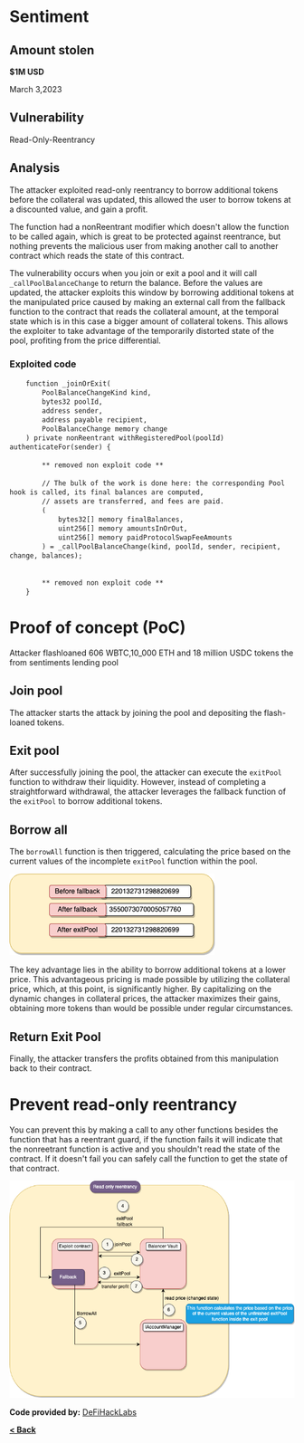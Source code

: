 # Sentiment

## Amount stolen
**$1M USD**

March 3,2023

## Vulnerability
Read-Only-Reentrancy

## Analysis
The attacker exploited read-only reentrancy to borrow additional tokens before the collateral was updated, this allowed the user to borrow tokens at a discounted value, and gain a profit.

The function had a nonReentrant modifier which doesn't allow the function to be called again, which is great to be protected against reentrance, but nothing prevents the malicious user from making another call to another contract which reads the state of this contract. 

The vulnerability occurs when you join or exit a pool and it will call `_callPoolBalanceChange` to return the balance. Before the values are updated, the attacker exploits this window by borrowing additional tokens at the manipulated price caused by making an external call from the fallback function to the contract that reads the collateral amount, at the temporal state which is in this case a bigger amount of collateral tokens. This allows the exploiter to take advantage of the temporarily distorted state of the pool, profiting from the price differential.


### Exploited code

```solidity
    function _joinOrExit(
        PoolBalanceChangeKind kind,
        bytes32 poolId,
        address sender,
        address payable recipient,
        PoolBalanceChange memory change
    ) private nonReentrant withRegisteredPool(poolId) authenticateFor(sender) {

        ** removed non exploit code **

        // The bulk of the work is done here: the corresponding Pool hook is called, its final balances are computed,
        // assets are transferred, and fees are paid.
        (
            bytes32[] memory finalBalances,
            uint256[] memory amountsInOrOut,
            uint256[] memory paidProtocolSwapFeeAmounts
        ) = _callPoolBalanceChange(kind, poolId, sender, recipient, change, balances);


        ** removed non exploit code **
    }
```

# Proof of concept (PoC) 

Attacker flashloaned 606 WBTC,10_000 ETH and 18 million USDC tokens the from sentiments lending pool

## Join pool

The attacker starts the attack by joining the pool and depositing the flash-loaned tokens.


## Exit pool
After successfully joining the pool, the attacker can execute the `exitPool` function to withdraw their liquidity. However, instead of completing a straightforward withdrawal, the attacker leverages the fallback function of the `exitPool` to borrow additional tokens.

## Borrow all

The `borrowAll` function is then triggered, calculating the price based on the current values of the incomplete `exitPool` function within the pool. 

![euler Image](../images/sentiment/Sentiment2.drawio.png)


The key advantage lies in the ability to borrow additional tokens at a lower price. This advantageous pricing is made possible by utilizing the collateral price, which, at this point, is significantly higher. By capitalizing on the dynamic changes in collateral prices, the attacker maximizes their gains, obtaining more tokens than would be possible under regular circumstances.

## Return Exit Pool

Finally, the attacker transfers the profits obtained from this manipulation back to their contract.



# Prevent read-only reentrancy

You can prevent this by making a call to any other functions besides the function that has a reentrant guard, if the function fails it will indicate that the nonreetrant function is active and you shouldn't read the state of the contract. If it doesn't fail you can safely call the function to get the state of that contract.

![euler Image](../images/sentiment/Sentiment1.drawio.png)


**Code provided by:** [DeFiHackLabs](https://github.com/SunWeb3Sec/DeFiHackLabs/blob/main/src/test/88mph_exp.sol)


[**< Back**](https://patronasxdxd.github.io/CTFS/)
